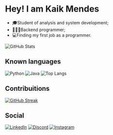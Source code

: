 # Hey! I am Kaik Mendes
- 🎓Student of analysis and system development;
- 👨🏿‍💻Backend programmer;
- 💻Finding my first job as a programmer.

![GitHub Stats](https://github-readme-stats.vercel.app/api?username=Snootic&theme=transparent&bg_color=000&border_color=4b0082&show_icons=true&icon_color=32174d&title_color=4b0082&text_color=FFF)

## Known languages
![Python](https://img.shields.io/badge/Python-000?style=for-the-badge&logo=python)
![Java](https://img.shields.io/badge/java-000?style=for-the-badge&logo=java) ![Top Langs](https://github-readme-stats-git-masterrstaa-rickstaa.vercel.app/api/top-langs/?username=Snootic&bg_color=000&border_color=4b0082&title_color=32174d&text_color=FFF)

## Contribuitions
[![GitHub Streak](https://streak-stats.demolab.com/?user=Snootic&theme=bear&background=000&border=4b0082&dates=FFF&ring=32174d&currStreakLabel=32174d&fire=40174d&sideLabels=17324d&sideNums=40174d&currStreakNum=17324d)](https://git.io/streak-stats)

## Social
[![LinkedIn](https://img.shields.io/badge/LinkedIn-000?style=for-the-badge&logo=linkedin&logoColor=0E76A8)](https://www.linkedin.com/in/snootic/)
[![Discord](https://img.shields.io/badge/Discord-000?style=for-the-badge&logo=discord)](https://discord.com/users/365299549595631616)
[![Instagram](https://img.shields.io/badge/Instagram-000?style=for-the-badge&logo=instagram)](https://www.instagram.com/snootic_/)
